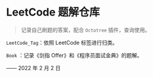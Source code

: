 # LeetCode 题解仓库

> 记录自己刷题的答案，配合 `Octotree` 插件，查询使用。

`LeetCode_Tag`：依照 LeetCode 标签进行归类。

`Book` ：记录《剑指 Offer》和《程序员面试金典》的题解。

 —— 2022 年 2 月 2 日

